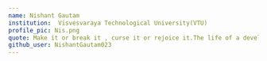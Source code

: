 ```yaml
---
name: Nishant Gautam 
institution:  Visvesvaraya Technological University(VTU)
profile_pic: Nis.png
quote: Make it or break it , curse it or rejoice it.The life of a developer is a never ending learning Path.
github_user: NishantGautam023
---
```



